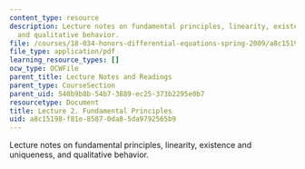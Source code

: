 ```yaml
---
content_type: resource
description: Lecture notes on fundamental principles, linearity, existence and uniqueness,
  and qualitative behavior.
file: /courses/18-034-honors-differential-equations-spring-2009/a8c15198f81e85870da85da9792565b9_MIT18_034s09_lec02.pdf
file_type: application/pdf
learning_resource_types: []
ocw_type: OCWFile
parent_title: Lecture Notes and Readings
parent_type: CourseSection
parent_uid: 540b9b8b-54b7-3889-ec25-373b2295e0b7
resourcetype: Document
title: Lecture 2. Fundamental Principles
uid: a8c15198-f81e-8587-0da8-5da9792565b9
---
```

Lecture notes on fundamental principles, linearity, existence and uniqueness, and qualitative behavior.

